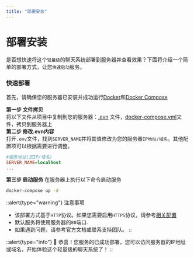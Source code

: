 ```yaml
---
title: "部署安装"
---
```


# 部署安装

是否想快速将这个`轻量级`的聊天系统部署到服务器并查看效果？下面将介绍一个简单的部署方式，让您`快速启动`服务。

### 快速部署
首先，请确保您的服务器已安装并成功运行[Docker](https://www.docker.com/)和[Docker Compose](https://github.com/docker/compose/releases)

<b>第一步 文件拷贝</b>  
将以下文件从项目中复制到您的服务器：[.evn](https://github.com/linyu-im/linyu-mini-server/blob/main/deploy/compose/.env)
文件，[docker-compose.yml](https://github.com/linyu-im/linyu-mini-server/blob/main/deploy/compose/docker-compose.yml)文件，拷贝到服务器上  
<b>第二步 修改.evn内容</b>  
打开`.env`文件，找到`SERVER_NAME`并将其值修改为您的服务器`IP地址/域名`。其他配置项可以根据需要进行调整。

```ini [.env]
#服务地址(您IP/域名)
SERVER_NAME=localhost
...
```

<b>第三步 启动服务</b>
在服务器上执行以下命令启动服务  
```bash
docker-compose up -d
```

::alert{type="warning"}
注意事项
- 该部署方式基于`HTTP`协议。如果您需要启用`HTTPS`协议，请参考[相关配置](https://github.com/linyu-im/linyu-mini-server/tree/main/deploy/compose/https)
- 默认服务将使用服务器的`80`端口.
- 如果遇到问题，请参考官方文档或联系支持团队。
::

::alert{type="info"}
🎉 恭喜！您服务的已成功部署，您可以访问服务器的IP地址或域名，开始体验这个轻量级的聊天系统了！
::